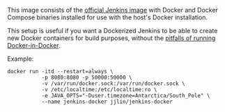 This image consists of the [official Jenkins image](https://hub.docker.com/_/jenkins/)
with Docker and Docker Compose binaries installed for use with the host's Docker installation.

This setup is useful if you want a Dockerized Jenkins to be able to create
new Docker containers for build purposes, without the
[pitfalls of running Docker-in-Docker](https://jpetazzo.github.io/2015/09/03/do-not-use-docker-in-docker-for-ci/).

Example:

    docker run -itd --restart=always \
               -p 8080:8080 -p 50000:50000 \
               -v /var/run/docker.sock:/var/run/docker.sock \
               -v /etc/localtime:/etc/localtime:ro \
               -e JAVA_OPTS="-Duser.timezone=Antarctica/South_Pole" \
               --name jenkins-docker jjlin/jenkins-docker
